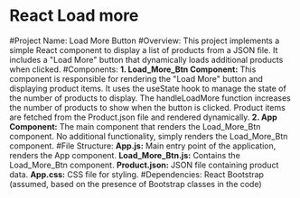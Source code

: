  # React  Load more 

#Project Name: Load More Button
#Overview:
This project implements a simple React component to display a list of products from a JSON file. It includes a "Load More" button that dynamically loads additional products when clicked.
#Components:
**1. Load_More_Btn Component:**
This component is responsible for rendering the "Load More" button and displaying product items.
It uses the useState hook to manage the state of the number of products to display.
The handleLoadMore function increases the number of products to show when the button is clicked.
Product items are fetched from the Product.json file and rendered dynamically.
**2. App Component:**
The main component that renders the Load_More_Btn component.
No additional functionality, simply renders the Load_More_Btn component.
#File Structure:
**App.js:** Main entry point of the application, renders the App component.
**Load_More_Btn.js:** Contains the Load_More_Btn component.
**Product.json:** JSON file containing product data.
**App.css:** CSS file for styling.
#Dependencies:
React
Bootstrap (assumed, based on the presence of Bootstrap classes in the code)



